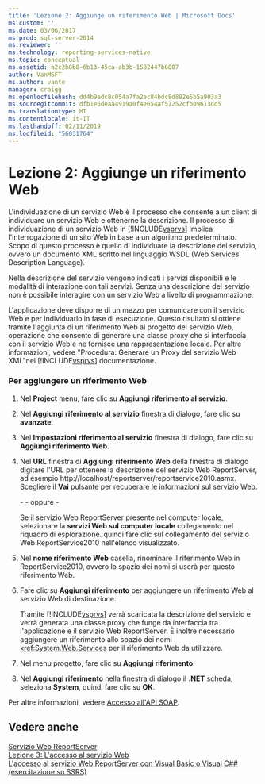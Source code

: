 ```yaml
---
title: 'Lezione 2: Aggiunge un riferimento Web | Microsoft Docs'
ms.custom: ''
ms.date: 03/06/2017
ms.prod: sql-server-2014
ms.reviewer: ''
ms.technology: reporting-services-native
ms.topic: conceptual
ms.assetid: a2c2b8b8-6b13-45ca-ab3b-1582447b6807
author: VanMSFT
ms.author: vanto
manager: craigg
ms.openlocfilehash: dd4b9edc8c054a7fa2ec84bdc8d892e5b5a903a3
ms.sourcegitcommit: dfb1e6deaa4919a0f4e654af57252cfb09613dd5
ms.translationtype: MT
ms.contentlocale: it-IT
ms.lasthandoff: 02/11/2019
ms.locfileid: "56031764"
---
```

# <a name="lesson-2-adding-a-web-reference"></a>Lezione 2: Aggiunge un riferimento Web
  L'individuazione di un servizio Web è il processo che consente a un client di individuare un servizio Web e ottenerne la descrizione. Il processo di individuazione di un servizio Web in [!INCLUDE[vsprvs](../includes/vsprvs-md.md)] implica l'interrogazione di un sito Web in base a un algoritmo predeterminato. Scopo di questo processo è quello di individuare la descrizione del servizio, ovvero un documento XML scritto nel linguaggio WSDL (Web Services Description Language).  
  
 Nella descrizione del servizio vengono indicati i servizi disponibili e le modalità di interazione con tali servizi. Senza una descrizione del servizio non è possibile interagire con un servizio Web a livello di programmazione.  
  
 L'applicazione deve disporre di un mezzo per comunicare con il servizio Web e per individuarlo in fase di esecuzione. Questo risultato si ottiene tramite l'aggiunta di un riferimento Web al progetto del servizio Web, operazione che consente di generare una classe proxy che si interfaccia con il servizio Web e ne fornisce una rappresentazione locale. Per altre informazioni, vedere "Procedura: Generare un Proxy del servizio Web XML"nel [!INCLUDE[vsprvs](../includes/vsprvs-md.md)] documentazione.  
  
### <a name="to-add-a-web-reference"></a>Per aggiungere un riferimento Web  
  
1.  Nel **Project** menu, fare clic su **Aggiungi riferimento al servizio**.  
  
2.  Nel **Aggiungi riferimento al servizio** finestra di dialogo, fare clic su **avanzate**.  
  
3.  Nel **Impostazioni riferimento al servizio** finestra di dialogo, fare clic su **Aggiungi riferimento Web**.  
  
4.  Nel **URL** finestra di **Aggiungi riferimento Web** della finestra di dialogo digitare l'URL per ottenere la descrizione del servizio Web ReportServer, ad esempio http://localhost/reportserver/reportservice2010.asmx. Scegliere il **Vai** pulsante per recuperare le informazioni sul servizio Web.  
  
     \- - oppure -  
  
     Se il servizio Web ReportServer presente nel computer locale, selezionare la **servizi Web sul computer locale** collegamento nel riquadro di esplorazione. quindi fare clic sul collegamento del servizio Web ReportService2010 nell'elenco visualizzato.  
  
5.  Nel **nome riferimento Web** casella, rinominare il riferimento Web in ReportService2010, ovvero lo spazio dei nomi si userà per questo riferimento Web.  
  
6.  Fare clic su **Aggiungi riferimento** per aggiungere un riferimento Web al servizio Web di destinazione.  
  
     Tramite [!INCLUDE[vsprvs](../includes/vsprvs-md.md)] verrà scaricata la descrizione del servizio e verrà generata una classe proxy che funge da interfaccia tra l'applicazione e il servizio Web ReportServer. È inoltre necessario aggiungere un riferimento allo spazio dei nomi <xref:System.Web.Services> per il riferimento Web da utilizzare.  
  
7.  Nel menu progetto, fare clic su **Aggiungi riferimento**.  
  
8.  Nel **Aggiungi riferimento** nella finestra di dialogo il **.NET** scheda, seleziona **System**, quindi fare clic su **OK**.  
  
 Per altre informazioni, vedere [Accesso all'API SOAP](../reporting-services/report-server-web-service/accessing-the-soap-api.md).  
  
## <a name="see-also"></a>Vedere anche  
 [Servizio Web ReportServer](../reporting-services/report-server-web-service/report-server-web-service.md)   
 [Lezione 3: L'accesso al servizio Web](../../2014/tutorials/lesson-3-accessing-the-web-service.md)   
 [L'accesso al servizio Web ReportServer con Visual Basic o Visual C#&#35; &#40;esercitazione su SSRS&#41;](../../2014/tutorials/access-report-server-web-service-vb-vcsharp-ssrs-tutorial.md)  
  
  
